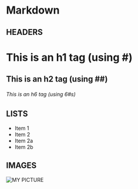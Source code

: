 # Markdown 

## HEADERS
# This is an h1 tag (using \#)
## This is an h2 tag (using \#\#)
###### This is an h6 tag (using 6\#s)

## LISTS
* Item 1
* Item 2
 * Item 2a
 * Item 2b

## IMAGES
![MY PICTURE](https://avatars1.githubusercontent.com/u/12641409?v=3&u=28010e356a784895f8c6d092b9854b45d22e0744&s=140)

